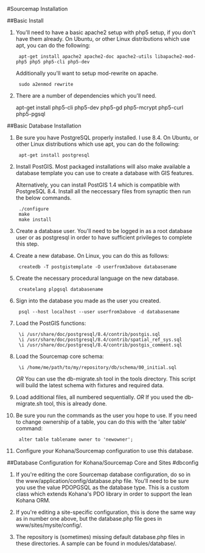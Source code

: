 #Sourcemap Installation

##Basic Install

1. You'll need to have a basic apache2 setup with php5 setup, if you don't have them already. On Ubuntu, or other Linux distributions which use apt, you can do the following:
	
		apt-get install apache2 apache2-doc apache2-utils libapache2-mod-php5 php5 php5-cli php5-dev

	Additionally you'll want to setup mod-rewrite on apache.
	
		sudo a2enmod rewrite 
	
2. There are a number of dependencies which you'll need. 

	apt-get install php5-cli php5-dev php5-gd php5-mcrypt php5-curl php5-pgsql 	
	
##Basic Database Installation

1. Be sure you have PostgreSQL properly installed.  I use 8.4. On Ubuntu, or other Linux distributions which use apt, you can do the following:
		
		apt-get install postgresql

2. Install PostGIS.  Most packaged installations will also make available a database template you can use to create a database with GIS features.
	
	Alternatively, you can install PostGIS 1.4 which is compatible with 
	PostgreSQL 8.4. Install all the neccessary files from synaptic then run the below commands.  
	
		./configure
		make
		make install

3. Create a database user.  You'll need to be logged in as a root database user or as postgresql in order to have sufficient privileges to complete this step.

4. Create a new database.  On Linux, you can do this as follows:

        createdb -T postgistemplate -O userfrom3above databasename

5. Create the necessary procedural language on the new database.

		createlang plpgsql databasename

5. Sign into the database you made as the user you created.

        psql --host localhost --user userfrom3above -d databasename

6. Load the PostGIS functions:

        \i /usr/share/doc/postgresql/8.4/contrib/postgis.sql
        \i /usr/share/doc/postgresql/8.4/contrib/spatial_ref_sys.sql
        \i /usr/share/doc/postgresql/8.4/contrib/postgis_comment.sql

7. Load the Sourcemap core schema:

        \i /home/me/path/to/my/repository/db/schema/00_initial.sql   

    *OR* You can use the db-migrate.sh tool in the tools directory.  This script will
    build the latest schema with fixtures and required data.

8. Load additional files, all numbered sequentially.
    *OR* If you used the db-migrate.sh tool, this is already done.

9. Be sure you run the commands as the user you hope to use.  If you need to change  ownership of a table, you can do this with the 'alter table' command:
    
		alter table tablename owner to 'newowner';

10. Configure your Kohana/Sourcemap configuration to use this database.

##Database Configuration for Kohana/Sourcemap Core and Sites  #dbconfig

1. If you're editing the core Sourcemap database configuration, do so in the www/application/config/database.php file. You'll need to be sure you use the value PDOPGSQL as the database type. This is a custom class which extends Kohana's PDO library in order to support the lean Kohana ORM.

2. If you're editing a site-specific configuration, this is done the same way as in number one above, but the database.php file goes in www/sites/mysite/config/.

3. The repository is (sometimes) missing default database.php files in these directories. A sample can be found in modules/database/.